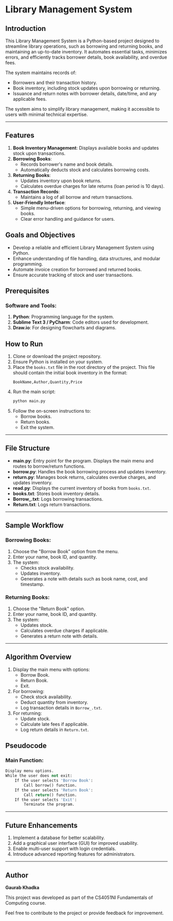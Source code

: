 # Library Management System

## Introduction

This Library Management System is a Python-based project designed to streamline library operations, such as borrowing and returning books, and maintaining an up-to-date inventory. It automates essential tasks, minimizes errors, and efficiently tracks borrower details, book availability, and overdue fees.

The system maintains records of:
- Borrowers and their transaction history.
- Book inventory, including stock updates upon borrowing or returning.
- Issuance and return notes with borrower details, date/time, and any applicable fees.

The system aims to simplify library management, making it accessible to users with minimal technical expertise.

---

## Features
1. **Book Inventory Management**: Displays available books and updates stock upon transactions.
2. **Borrowing Books**:
   - Records borrower's name and book details.
   - Automatically deducts stock and calculates borrowing costs.
3. **Returning Books**:
   - Updates inventory upon book returns.
   - Calculates overdue charges for late returns (loan period is 10 days).
4. **Transaction Records**:
   - Maintains a log of all borrow and return transactions.
5. **User-Friendly Interface**:
   - Simple menu-driven options for borrowing, returning, and viewing books.
   - Clear error handling and guidance for users.



## Goals and Objectives
- Develop a reliable and efficient Library Management System using Python.
- Enhance understanding of file handling, data structures, and modular programming.
- Automate invoice creation for borrowed and returned books.
- Ensure accurate tracking of stock and user transactions.



## Prerequisites
### Software and Tools:
1. **Python**: Programming language for the system.
2. **Sublime Text 3 / PyCharm**: Code editors used for development.
3. **Draw.io**: For designing flowcharts and diagrams.



## How to Run
1. Clone or download the project repository.
2. Ensure Python is installed on your system.
3. Place the `books.txt` file in the root directory of the project. This file should contain the initial book inventory in the format:
   ```
   BookName,Author,Quantity,Price
   ```
4. Run the main script:
   ```bash
   python main.py
   ```
5. Follow the on-screen instructions to:
   - Borrow books.
   - Return books.
   - Exit the system.

---

## File Structure
- **main.py**: Entry point for the program. Displays the main menu and routes to borrow/return functions.
- **borrow.py**: Handles the book borrowing process and updates inventory.
- **return.py**: Manages book returns, calculates overdue charges, and updates inventory.
- **read.py**: Displays the current inventory of books from `books.txt`.
- **books.txt**: Stores book inventory details.
- **Borrow_.txt**: Logs borrowing transactions.
- **Return.txt**: Logs return transactions.

---

## Sample Workflow
### Borrowing Books:
1. Choose the "Borrow Book" option from the menu.
2. Enter your name, book ID, and quantity.
3. The system:
   - Checks stock availability.
   - Updates inventory.
   - Generates a note with details such as book name, cost, and timestamp.

### Returning Books:
1. Choose the "Return Book" option.
2. Enter your name, book ID, and quantity.
3. The system:
   - Updates stock.
   - Calculates overdue charges if applicable.
   - Generates a return note with details.

---

## Algorithm Overview
1. Display the main menu with options:
   - Borrow Book.
   - Return Book.
   - Exit.
2. For borrowing:
   - Check stock availability.
   - Deduct quantity from inventory.
   - Log transaction details in `Borrow_.txt`.
3. For returning:
   - Update stock.
   - Calculate late fees if applicable.
   - Log return details in `Return.txt`.


## Pseudocode
### Main Function:
```python
Display menu options.
While the user does not exit:
    If the user selects 'Borrow Book':
        Call borrow() function.
    If the user selects 'Return Book':
        Call return() function.
    If the user selects 'Exit':
        Terminate the program.
```

---

## Future Enhancements
1. Implement a database for better scalability.
2. Add a graphical user interface (GUI) for improved usability.
3. Enable multi-user support with login credentials.
4. Introduce advanced reporting features for administrators.

---

## Author
**Gaurab Khadka**

This project was developed as part of the CS4051NI Fundamentals of Computing course.

Feel free to contribute to the project or provide feedback for improvement.
